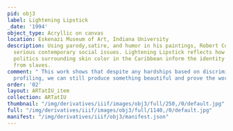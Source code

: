 ```yaml
---
pid: obj3
label: Lightening Lipstick
_date: '1994'
object_type: Acryllic on canvas
location: Eskenazi Museum of Art, Indiana University
description: Using parody,satire, and humor in his paintings, Robert Colescott addressed
  serious contemporary social issues. Lightening Lipstick reflects how the complex
  politics surrounding skin color in the Caribbean inform the identity of those descended
  from slaves.
comment: " This work shows that despite any hardships based on discrimination or racial
  profiling, we can still produce something beautiful and prove the worth of the person. "
order: '02'
layout: ARTatIU_item
collection: ARTatIU
thumbnail: "/img/derivatives/iiif/images/obj3/full/250,/0/default.jpg"
full: "/img/derivatives/iiif/images/obj3/full/1140,/0/default.jpg"
manifest: "/img/derivatives/iiif/obj3/manifest.json"
---
```

